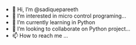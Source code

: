 - 👋 Hi, I’m @sadiquepareeth
- 👀 I’m interested in micro control programing...
- 🌱 I’m currently learning in Python
- 💞️ I’m looking to collaborate on Python project...
- 📫 How to reach me ...

<!---
sadiquepareeth/sadiquepareeth is a ✨ special ✨ repository because its `README.md` (this file) appears on your GitHub profile.
You can click the Preview link to take a look at your changes.
--->
